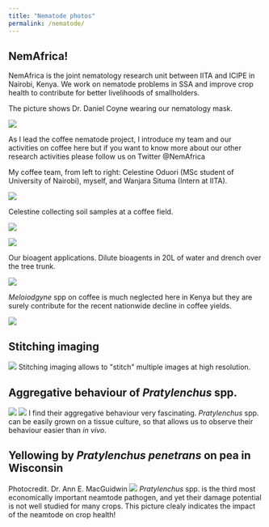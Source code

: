 ```yaml
---
title: "Nematode photos"
permalink: /nematode/
---
```


## NemAfrica!
NemAfrica is the joint nematology research unit between IITA and ICIPE in Nairobi, Kenya.
We work on nematode problems in SSA and improve crop health to contribute for better livelihoods of smallholders.

The picture shows Dr. Daniel Coyne wearing our nematology mask.

![](../files/nematode_mask.jpeg)

As I lead the coffee nematode project, I introduce my team and our activities on coffee here but if you want to know more about our other research activities please follow us on Twitter @NemAfrica 

My coffee team, from left to right: Celestine Oduori (MSc student of University of Nairobi), myself, and Wanjara Situma (Intern at IITA).

![](../files/team_coffee.jpeg)

Celestine collecting soil samples at a coffee field.

![](../files/soil_sampling.jpeg)

![](../files/coffee_farm.jpeg)

Our bioagent applications. Dilute bioagents in 20L of water and drench over the tree trunk.

![](../files/drenching.jpeg)

*Meloiodgyne* spp on coffee is much neglected here in Kenya but they are surely contribute for the recent nationwide decline in coffee yields.

![](../files/rkn_and_lesions_coffee.jpeg)



## Stitching imaging 
![](../files/rln734_stiching.png)
Stitching imaging allows to "stitch" multiple images at high resolution. 

## Aggregative behaviour of *Pratylenchus* spp. 
![](../files/nema_aggregation1.jpg)
![](../files/nema_aggregation2.jpg)
I find their aggregative behaviour very fascinating. 
*Pratylenchus* spp. can be easily grown on a tissue culture, so that allows us to observe their behaviour easier than *in vivo*.

## Yellowing by *Pratylenchus penetrans* on pea in Wisconsin
Photocredit. Dr. Ann E. MacGuidwin
![](../files/pea_RlnDamage.jpg)
*Pratylenchus* spp. is the third most economically important neamtode pathogen, and yet their damage potential is not well studied for many crops. This picture clealy indicates the impact of the neamtode on crop health!



